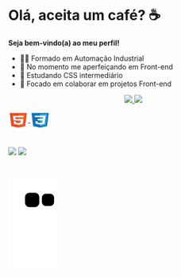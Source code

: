 #  Olá, aceita um café? ☕ 
**Seja bem-vindo(a) ao meu perfil!**

- 👨‍💻 Formado em Automação Industrial
- 🔭 No momento me aperfeiçando em Front-end
- 🌱 Estudando CSS intermediário
- 🧩 Focado em colaborar em projetos Front-end

<div align="center">
  <a href="https://github.com/MarlonUdi">
  <img height="130em" src="https://github-readme-stats.vercel.app/api?username=MarlonUdi&show_icons=true&theme=dracula&include_all_commits=true&count_private=true"/>
  <img height="130em" src="https://github-readme-stats.vercel.app/api/top-langs/?username=MarlonUdi&layout=compact&langs_count=7&theme=dracula"/>
 </div>
  
  <div style="display: inline"><br>
  <img align="center" alt="Marlon-HTML" height="30" width="40" alt=" Logo HTML" src="https://raw.githubusercontent.com/devicons/devicon/master/icons/html5/html5-original.svg">
  <img align="center" alt="Marlon-CSS" height="30" width="40" alt=" Logo CSS"src="https://raw.githubusercontent.com/devicons/devicon/master/icons/css3/css3-original.svg">
  <src="https://media.discordapp.net/attachments/639956127056134178/890373478988013628/Publicacoes_Instagram_1_1.png?width=676&height=676">
</div>
    <div> 
      
  #
      
  <a href="https://instagram.com/marlon_udi" target="_blank"><img src="https://img.shields.io/badge/-Instagram-%23E4405F?style=for-the-badge&logo=instagram&logoColor=white" target="_blank"></a>
  <a href="https://www.linkedin.com/in/marlon-borges-dos-santos-939256116
" target="_blank"><img src="https://img.shields.io/badge/-LinkedIn-%230077B5?style=for-the-badge&logo=linkedin&logoColor=white" target="_blank"></a> 
   #
  ![Snake animation](https://github.com/rafaballerini/rafaballerini/blob/output/github-contribution-grid-snake.svg)
 
</div>
